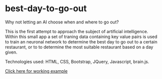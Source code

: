 # best-day-to-go-out
Why not letting an AI choose when and where to go out?

<p>This is the first attempt to approach the subject of artificial intelligence. Within this small app a set of traning data containing key value pairs is used to train an neuronal network to determine the best day to go out to a certain restaurant, or to to determine the most suitable restaurant based on a day given.</p>

<p>Technologies used: HTML, CSS, Bootstrap, JQuery, Javascript, brain.js.</p>

<a href="https://jenserhardt.github.io/best-day-to-go-out/">Click here for working example</a>

